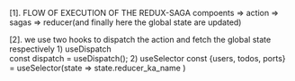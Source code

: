 [1]. FLOW OF EXECUTION OF THE REDUX-SAGA
        compoents => action => sagas => reducer(and finally here the global state are updated)


[2]. we use two hooks to dispatch the action and fetch the global state respectively 
        1) useDispatch       
            const dispatch = useDispatch();
        2) useSelector
            const {users, todos, ports}  = useSelector(state => state.reducer_ka_name ) 

